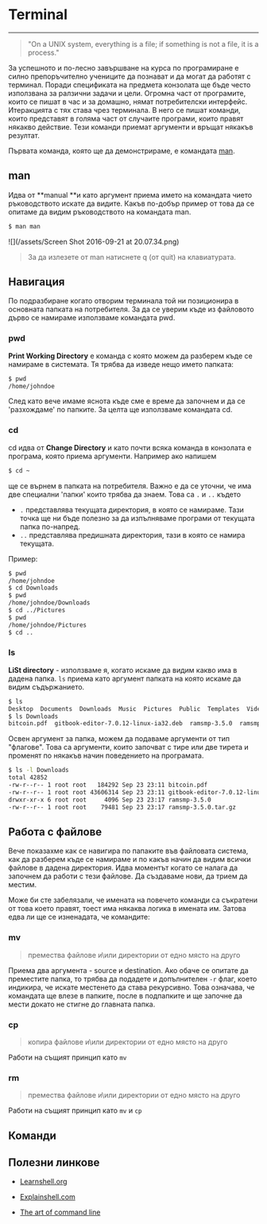 # Terminal

---

> "On a UNIX system, everything is a file; if something is not a file, it is a process."

За успешното и по-лесно завършване на курса по програмиране е силно препоръчително учениците да познават и да могат да работят с терминал. Поради спецификата на предмета конзолата ще бъде често използвана за ралзични задачи и цели. Огромна част от програмите, които се пишат в час и за домашно, нямат потребителски интерфейс. Итеракцията с тях става чрез терминала. В него се пишат команди, които представят в голяма част от случаите програми, които правят някакво действие. Тези команди приемат аргументи и връщат някакъв резултат.

Първата команда, която ще да демонстрираме, е командата [man](https://explainshell.com/explain/1/man).

## man

Идва от **manual **и като аргумент приема името на командата чието ръководството искате да видите. Какъв по-добър пример от това да се опитаме да видим ръководството на командата man.

```bash
$ man man
```

![](/assets/Screen Shot 2016-09-21 at 20.07.34.png)

> За да излезете от man натиснете q \(от quit\) на клавиатурата.

## Навигация

По подразбиране когато отворим терминала той ни позиционира в основната папката на потребителя. За да се уверим къде из файловото дърво се намираме използваме командата pwd.

### pwd

**Print Working Directory** е команда с която можем да разберем къде се намираме в системата. Тя трябва да изведе нещо името папката:

```bash
$ pwd
/home/johndoe
```

След като вече имаме яснота къде сме е време да започнем и да се 'разхождаме' по папките. За целта ще използваме командата cd.

### cd

cd идва от **Change Directory** и като почти всяка команда в конзолата е програма, която приема аргументи. Например ако напишем

```bash
$ cd ~
```

ще се върнем в папката на потребителя. Важно е да се уточни, че има две специални 'папки' които трябва да знаем. Това са `.` и `..`  където

* `.` представлява текущата директория, в която се намираме. Тази точка ще ни бъде полезно за да изпълняваме програми от текущата папка по-напред.
* `..` представлява предишната директория, тази в която се намира текущата.

Пример:

```bash
$ pwd
/home/johndoe
$ cd Downloads
$ pwd
/home/johndoe/Downloads
$ cd ../Pictures
$ pwd
/home/johndoe/Pictures
$ cd ..
```

### ls

**LiSt directory** - използваме я, когато искаме да видим какво има в дадена папка. `ls` приема като аргумент папката на която искаме да видим съдържанието.

```bash
$ ls
Desktop  Documents  Downloads  Music  Pictures  Public  Templates  Videos
$ ls Downloads
bitcoin.pdf  gitbook-editor-7.0.12-linux-ia32.deb  ramsmp-3.5.0  ramsmp-3.5.0.tar.gz
```

Освен аргумент за папка, можем да подаваме аргументи от тип "флагове". Това са аргументи, които започват с тире или две тирета и променят по някакъв начин поведението на програмата.

```bash
$ ls -l Downloads
total 42852
-rw-r--r-- 1 root root   184292 Sep 23 23:11 bitcoin.pdf
-rw-r--r-- 1 root root 43606314 Sep 23 23:11 gitbook-editor-7.0.12-linux-ia32.deb
drwxr-xr-x 6 root root     4096 Sep 23 23:17 ramsmp-3.5.0
-rw-r--r-- 1 root root    79481 Sep 23 23:17 ramsmp-3.5.0.tar.gz
```

## Работа с файлове

Вече показахме как се навигира по папаките във файловата система, как да разберем къде се намираме и по какъв начин да видим всички файлове в дадена директория. Идва моментът когато се налага да започнем да работи с тези файлове. Да създаваме нови, да трием да местим.

Може би сте забелязали, че имената на повечето команди са съкратени от това което правят, тоест има някаква логика в имената им. Затова едва ли ще се изненадата, че командите:

### mv

> премества файлове и\или директории от едно място на друго

Приема два аргумента - source и destination. Ако обаче се опитате да преместите папка, то трябва да подадете и допълнителен `-r` флаг, което индикира, че искате местенето да става рекурсивно. Това означава, че командата ще влезе в папките, после в подпапките и ще започне да мести докато не стигне до главната папка.

### cp

> копира файлове и\или директории от едно място на друго

Работи на същият принцип като `mv`

### rm

> премества файлове и\или директории от едно място на друго

Работи на същият принцип като `mv` и `cp`

## Команди

## Полезни линкове

* [Learnshell.org](http://www.learnshell.org/)

* [Explainshell.com](http://explainshell.com/)

* [The art of command line](https://github.com/jlevy/the-art-of-command-line)



